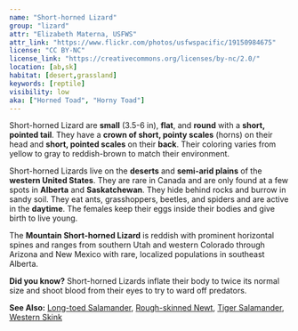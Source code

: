 ```yaml
---
name: "Short-horned Lizard"
group: "lizard"
attr: "Elizabeth Materna, USFWS"
attr_link: "https://www.flickr.com/photos/usfwspacific/19150984675"
license: "CC BY-NC"
license_link: "https://creativecommons.org/licenses/by-nc/2.0/"
location: [ab,sk]
habitat: [desert,grassland]
keywords: [reptile]
visibility: low
aka: ["Horned Toad", "Horny Toad"]
---
```

Short-horned Lizard are **small** (3.5-6 in), **flat**, and **round** with a **short, pointed tail**. They have a **crown of short, pointy scales** (horns) on their head and **short, pointed scales** on their **back**. Their coloring varies from yellow to gray to reddish-brown to match their environment.

Short-horned Lizards live on the **deserts** and **semi-arid plains** of the **western United States**. They are rare in Canada and are only found at a few spots in **Alberta** and **Saskatchewan**. They hide behind rocks and burrow in sandy soil. They eat ants, grasshoppers, beetles, and spiders and are active in the **daytime**. The females keep their eggs inside their bodies and give birth to live young.

The **Mountain Short-horned Lizard** is reddish with prominent horizontal spines and ranges from southern Utah and western Colorado through Arizona and New Mexico with rare, localized populations in southeast Alberta.

**Did you know?** Short-horned Lizards inflate their body to twice its normal size and shoot blood from their eyes to try to ward off predators.

<!-- generated, do not edit -->
**See Also:**
[Long-toed Salamander](/herps/ltsalam/),
[Rough-skinned Newt](/herps/rounewt/),
[Tiger Salamander](/herps/tigsal/),
[Western Skink](/herps/westskink/)

